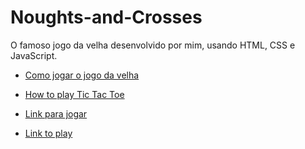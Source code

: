 # Noughts-and-Crosses
O famoso jogo da velha desenvolvido por mim, usando HTML, CSS e JavaScript.

- [Como jogar o jogo da velha](https://lunetas.com.br/jogo-da-velha-fora-de-casa-estimula-velocidade-e-raciocinio/#:~:text=No%20papel,na%20horizontal%2C%20vertical%20ou%20diagonal)
- [How to play Tic Tac Toe](https://www.exploratorium.edu/explore/puzzles/tictactoe#:~:text=Rules%20for%20Tic-Tac-Toe,or%20diagonally%20is%20the%20winner)

- [Link para jogar](https://rodrigosantos21.github.io/Noughts-and-Crosses/)
- [Link to play](https://rodrigosantos21.github.io/Noughts-and-Crosses/)
